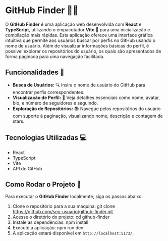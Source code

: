 # GitHub Finder 🕵️‍♂️

O **GitHub Finder** é uma aplicação web desenvolvida com **React** e **TypeScript**, utilizando o empacotador **Vite** 🚀 para uma inicialização e compilação mais rápidas. Esta aplicação oferece uma interface gráfica intuitiva que permite aos usuários buscar por perfis no GitHub usando o nome de usuário. Além de visualizar informações básicas do perfil, é possível explorar os repositórios do usuário, os quais são apresentados de forma paginada para uma navegação facilitada.

## Funcionalidades 🌟

- **Busca de Usuários:** 🔍 Insira o nome de usuário do GitHub para encontrar perfis correspondentes.
- **Visualização de Perfil:** 👤 Veja detalhes essenciais como nome, avatar, bio, e número de seguidores e seguindo.
- **Exploração de Repositórios:** 📚 Navegue pelos repositórios do usuário com suporte à paginação, visualizando nome, descrição e contagem de stars.

## Tecnologias Utilizadas 💻

- React
- TypeScript
- Vite
- API do GitHub

## Como Rodar o Projeto 🚀

Para executar o **GitHub Finder** localmente, siga os passos abaixo:

1. Clone o repositório para a sua máquina: git clone https://github.com/seu-usuario/github-finder.git
2. Acesse o diretório do projeto: cd github-finder
3. Instale as dependências: npm install
4. Execute a aplicação: npm run dev
5. A aplicação estará disponível em `http://localhost:5173/`. 
